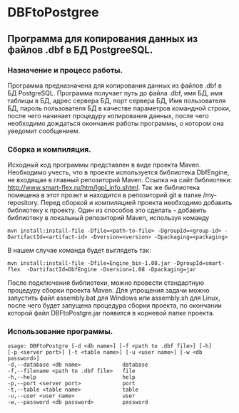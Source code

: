  DBFtoPostgree
 ==================
 
 Программа для копирования данных из файлов .dbf в БД PostgreeSQL.
 ---------------------------------------------
 
 
 ### Назначение и процесс работы.
 
 Программа предназначена для копирования данных из файлов .dbf в БД PostgreSQL. Программа получает путь до файла .dbf,
 имя БД, имя таблицы в БД, адрес сервера БД, порт сервера БД, Имя пользователя БД, пароль пользователя БД в качестве
 параметров командной строки, после чего начинает процедуру копирования данных, после чего необходимо дождаться окончания работы
 программы, о котором она уведомит сообщением.
 
 ### Сборка и компиляция.
 
 Исходный код программы представлен в виде проекта Maven. Необходимо учесть, что в проекте используется библиотека DbfEngine, не входящая
 в главный репозиторий Maven. Ссылка на сайт библиотеки: http://www.smart-flex.ru/htm/lgpl_info.shtml. Так же библиотека помещена 
 в этот проэкт и находится в репозиторий git в папке /my-repository. Перед сборкой и компиляцией проекта необходимо добавить библиотеку к проекту. Один из 
 способов это сделать - добавить библиотеку в локальный репозиторий Maven, используя команду
 ```
 mvn install:install-file -Dfile=<path-to-file> -DgroupId=<group-id> -DartifactId=<artifact-id> -Dversion=<version> -Dpackaging=<packaging>
 ```
 В нашем случае команда будет выглядеть так:
 ```
 mvn install:install-file -Dfile=Engine_bin-1.08.jar -DgroupId=smart-flex  -DartifactId=DbfEngine -Dversion=1.08 -Dpackaging=jar
 ```
 После подключения библиотеки, можно провести стандартную процедуру сборки проекта Maven. Для упрощения задачи можно запустить файл 
 assembly.bat для Windows или assembly.sh для Linux, после чего будет запущена процедура сборки проекта, по окончании которой файл
 DBFtoPostgre.jar появится в корневой папке проекта.
 
 ### Использование программы.
 
 ```
 usage: DBFtoPostgre [-d <db name>] [-f <path to .dbf file>] [-h] 
 [-p <server port>] [-t <table name>] [-u <user name>] [-w <db password>]
 -d,--database <db name>             database
 -f,--filename <path to .dbf file>   file
 -h,--help                           help
 -p,--port <server port>             port
 -t,--table <table name>             table
 -u,--user <user name>               user
 -w,--password <db password>         password
```
